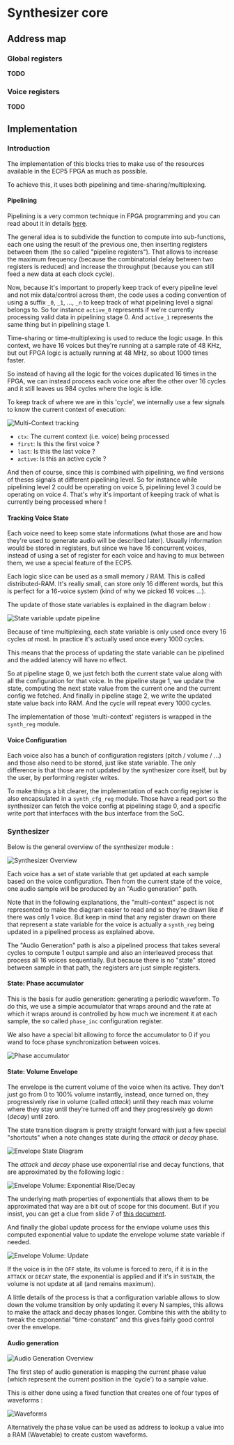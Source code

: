 Synthesizer core
================

Address map
-----------

### Global registers

**TODO**


### Voice registers

**TODO**


Implementation
--------------

### Introduction

The implementation of this blocks tries to make use of the resources available
in the ECP5 FPGA as much as possible.

To achieve this, it uses both pipelining and time-sharing/multiplexing.

#### Pipelining

Pipelining is a very common technique in FPGA programming and you can read
about it in details [here](https://www.allaboutcircuits.com/technical-articles/why-how-pipelining-in-fpga/).

The general idea is to subdivide the function to compute into sub-functions,
each one using the result of the previous one, then inserting registers
between them (the so called "pipeline registers").
That allows to increase the maximum frequency (because the combinatorial delay
between two registers is reduced) and increase the throughput (because you can
still feed a new data at each clock cycle).

Now, because it's important to properly keep track of every pipeline level and
not mix data/control across them, the code uses a coding convention of using
a suffix `_0`, `_1`, ..., `_n` to keep track of what pipelining level a signal
belongs to. So for instance `active_0` represents if we're currently processing
valid data in pipelining stage 0. And `active_1` represents the same thing but
in pipelining stage 1.


Time-sharing or time-multiplexing is used to reduce the logic usage. In this
context, we have 16 voices but they're running at a sample rate of 48 KHz, but
out FPGA logic is actually running at 48 MHz, so about 1000 times faster.

So instead of having all the logic for the voices duplicated 16 times in the
FPGA, we can instead process each voice one after the other over 16 cycles and
it still leaves us 984 cycles where the logic is idle.

To keep track of where we are in this 'cycle', we internally use a few signals
to know the current context of execution:

![Multi-Context tracking](multictx.svg)

* `ctx`: The current context (i.e. voice) being processed
* `first`: Is this the first voice ?
* `last`: Is this the last voice ?
* `active`: Is this an active cycle ?

And then of course, since this is combined with pipelining, we find versions of
theses signals at different pipelining level. So for instance while pipelining
level 2 could be operating on voice 5, pipelining level 3 could be operating on
voice 4. That's why it's important of keeping track of what is currently being
processed where !


#### Tracking Voice State

Each voice need to keep some state informations (what those are and how they're
used to generate audio will be described later). Usually information would be
stored in registers, but since we have 16 concurrent voices, instead of using
a set of register for each voice and having to mux between them, we use a
special feature of the ECP5.

Each logic slice can be used as a small memory / RAM. This is called
distributed-RAM. It's really small, can store only 16 different words, but
this is perfect for a 16-voice system (kind of why we picked 16 voices ...).

The update of those state variables is explained in the diagram below :

![State variable update pipeline](state_upd_pipeline.svg)

Because of time multiplexing, each state variable is only used once every
16 cycles _at_ most. In practice it's actually used once every 1000 cycles.

This means that the process of updating the state variable can be pipelined
and the added latency will have no effect.

So at pipeline stage 0, we just fetch both the current state value along
with all the configuration for that voice. In the pipeline stage 1, we
update the state, computing the next state value from the current one and
the current config we fetched. And finally in pipeline stage 2, we write
the updated state value back into RAM. And the cycle will repeat every
1000 cycles.

The implementation of those 'multi-context' registers is wrapped in the
`synth_reg` module.


#### Voice Configuration

Each voice also has a bunch of configuration registers (pitch / volume / ...)
and those also need to be stored, just like state variable. The only difference
is that those are not updated by the synthesizer core itself, but by the
user, by performing register writes.

To make things a bit clearer, the implementation of each config register
is also encapsulated in a `synth_cfg_reg` module. Those have a read port
so the synthesizer can fetch the voice config at pipelining stage 0, and
a specific write port that interfaces with the bus interface from the SoC.


### Synthesizer

Below is the general overview of the synthesizer module :

![Synthesizer Overview](overview.svg)

Each voice has a set of state variable that get updated at each sample based
on the voice configuration. Then from the current state of the voice, one
audio sample will be produced by an "Audio generation" path.

Note that in the following explanations, the "multi-context" aspect is not
represented to make the diagram easier to read and so they're drawn like
if there was only 1 voice. But keep in mind that any register drawn on
there that represent a state variable for the voice is actually a `synth_reg`
being updated in a pipelined process as explained above.

The "Audio Generation" path is also a pipelined process that takes several
cycles to compute 1 output sample and also an interleaved process that
process all 16 voices sequentially. But because there is no "state" stored
between sample in that path, the registers are just simple registers.


#### State: Phase accumulator

This is the basis for audio generation: generating a periodic waveform. To
do this, we use a simple accumulator that wraps around and the rate at which
it wraps around is controlled by how much we increment it at each sample,
the so called `phase_inc` configuration register.

We also have a special bit allowing to force the accumulator to 0 if you
wand to foce phase synchronization between voices.

![Phase accumulator](phase_acc.svg)


#### State: Volume Envelope

The envelope is the current volume of the voice when its active. They
don't just go from 0 to 100% volume instantly, instead, once turned on,
they progressively rise in volume (called _attack_) until they reach
max volume where they stay until they're turned off and they progressively
go down (_decay_) until zero.

The state transition diagram is pretty straight forward with just a few special "shortcuts" when a note changes
state during the _attack_ or _decay_ phase.

![Envelope State Diagram](env_state.svg)


The _attack_ and _decay_ phase use exponential rise and decay functions, that
are approximated by the following logic :

![Envelope Volume: Exponential Rise/Decay](env_volume_1.svg)

The underlying math properties of exponentials that allows them to
be approximated that way are a bit out of scope for this document. But
if you insist, you can get a clue from slide 7 of [this document](https://archive.fosdem.org/2015/schedule/event/rfnocfosphor/attachments/slides/804/export/events/attachments/rfnocfosphor/slides/804/fosdem2015_rfnoc_fosphor.pdf).

And finally the global update process for the envlope volume uses this
computed exponential value to update the envelope volume state variable
if needed.

![Envelope Volume: Update](env_volume_2.svg)

If the voice is in the `OFF` state, its volume is forced to zero, if it is
in the `ATTACK` or `DECAY` state, the exponential is applied and if it's in
`SUSTAIN`, the volume is not update at all (and remains maximum).

A little details of the process is that a configuration variable allows to
slow down the volume transition by only updating it every N samples, this allows
to make the attack and decay phases longer. Combine this with the ability to
tweak the exponential "time-constant" and this gives fairly good control over
the envelope.


#### Audio generation

![Audio Generation Overview](audio_gen_overview.svg)

The first step of audio generation is mapping the current phase value (which
represent the current position in the 'cycle') to a sample value.

This is either done using a fixed function that creates one of four types of
waveforms :

![Waveforms](waveforms.svg)

Alternatively the phase value can be used as address to lookup a value into
a RAM (Wavetable) to create custom waveforms.
